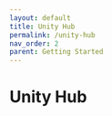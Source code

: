 ```yaml
---
layout: default
title: Unity Hub
permalink: /unity-hub
nav_order: 2
parent: Getting Started
---
```


# Unity Hub